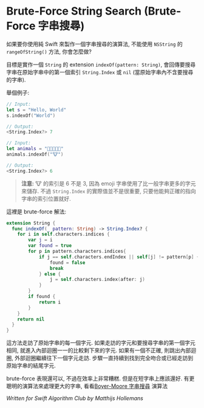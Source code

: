 # Brute-Force String Search (Brute-Force 字串搜尋)

<!--
How would you go about writing a string search algorithm in pure Swift if you were not allowed to import Foundation and could not use `NSString`'s `rangeOfString()` method?

The goal is to implement an `indexOf(pattern: String)` extension on `String` that returns the `String.Index` of the first occurrence of the search pattern, or `nil` if the pattern could not be found inside the string.
 
For example:
-->

如果要你使用純 Swift 來製作一個字串搜尋的演算法, 不能使用 `NSString` 的 `rangeOfString()` 方法, 你會怎麼做?

目標是實作一個 `String` 的 extension `indexOf(pattern: String)`, 會回傳要搜尋字串在原始字串中的第一個索引 `String.Index` 或 `nil` (當原始字串內不含要搜尋的字串).

舉個例子:

```swift
// Input: 
let s = "Hello, World"
s.indexOf("World")

// Output:
<String.Index?> 7

// Input:
let animals = "🐶🐔🐷🐮🐱"
animals.indexOf("🐮")

// Output:
<String.Index?> 6
```

<!--
> **Note:** The index of the cow is 6, not 3 as you might expect, because the string uses more storage per character for emoji. The actual value of the `String.Index` is not so important, just that it points at the right character in the string.

Here is a brute-force solution:
-->

> **注意:** 🐮 的索引是 6 不是 3, 因為 emoji 字串使用了比一般字串更多的字元來儲存. 不過 `String.Index` 的實際值並不是很重要, 只要他能夠正確的指向字串的索引位置就好.

這裡是 brute-force 解法:

```swift
extension String {
  func indexOf(_ pattern: String) -> String.Index? {
    for i in self.characters.indices {
        var j = i
        var found = true
        for p in pattern.characters.indices{
            if j == self.characters.endIndex || self[j] != pattern[p] {
                found = false
                break
            } else {
                j = self.characters.index(after: j)
            }
        }
        if found {
            return i
        }
    }
    return nil
  }
}
```

<!--
This looks at each character in the source string in turn. If the character equals the first character of the search pattern, then the inner loop checks whether the rest of the pattern matches. If no match is found, the outer loop continues where it left off. This repeats until a complete match is found or the end of the source string is reached.

The brute-force approach works OK, but it's not very efficient (or pretty). It should work fine on small strings, though. For a smarter algorithm that works better with large chunks of text, check out [Boyer-Moore](../Boyer-Moore/) string search.
-->


這方法走訪了原始字串的每一個字元. 如果走訪的字元和要搜尋字串的第一個字元相同, 就進入內部迴圈一一的比較剩下來的字元. 如果有一個不正確, 則跳出內部迴圈, 外部迴圈繼續往下一個字元走訪. 步驟一直持續到找到完全吻合或已經走訪到原始字串的結尾字元.

brute-force 表現還可以, 不過在效率上非常糟糕. 但是在短字串上應該還好. 有更聰明的演算法來處理更大的字串, 看看[Boyer-Moore 字串搜尋](../Boyer-Moore) 演算法




*Written for Swift Algorithm Club by Matthijs Hollemans*
